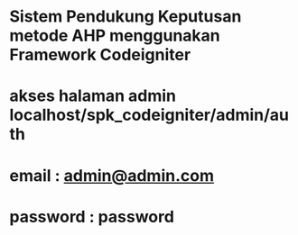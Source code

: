 # Sistem Pendukung Keputusan metode AHP menggunakan Framework Codeigniter
# akses halaman admin localhost/spk_codeigniter/admin/auth
# email : admin@admin.com
# password : password

